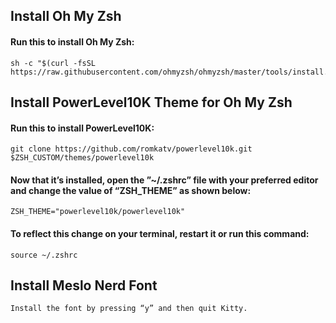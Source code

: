 ## Install Oh My Zsh
#### Run this to install Oh My Zsh:
```
sh -c "$(curl -fsSL https://raw.githubusercontent.com/ohmyzsh/ohmyzsh/master/tools/install.sh)"
```
## Install PowerLevel10K Theme for Oh My Zsh
#### Run this to install PowerLevel10K:
```
git clone https://github.com/romkatv/powerlevel10k.git $ZSH_CUSTOM/themes/powerlevel10k
```
#### Now that it’s installed, open the ”~/.zshrc” file with your preferred editor and change the value of “ZSH_THEME” as shown below:
```
ZSH_THEME="powerlevel10k/powerlevel10k"
```
#### To reflect this change on your terminal, restart it or run this command:
```
source ~/.zshrc
```
## Install Meslo Nerd Font
```
Install the font by pressing “y” and then quit Kitty.
```
